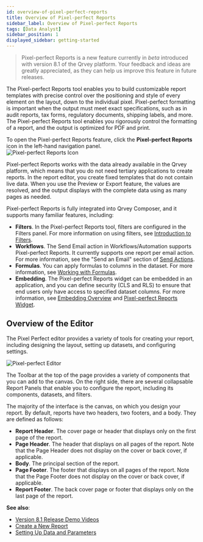 ```yaml
---
id: overview-of-pixel-perfect-reports
title: Overview of Pixel-perfect Reports
sidebar_label: Overview of Pixel-perfect Reports
tags: [Data Analyst]
sidebar_position: 1
displayed_sidebar: getting-started
---
```

<div style={{textAlign: "justify"}}>


> Pixel-perfect Reports is a new feature currently in *beta* introduced with version 8.1 of the Qrvey platform. Your feedback and ideas are greatly appreciated, as they can help us improve this feature in future releases.

The Pixel-perfect Reports tool enables you to build customizable report templates with precise control over the positioning and style of every element on the layout, down to the individual pixel. Pixel-perfect formatting is important when the output must meet exact specifications, such as in audit reports, tax forms, regulatory documents, shipping labels, and more. The Pixel-perfect Reports tool enables you rigorously control the formatting of a report, and the output is optimized for PDF and print.  

To open the Pixel-perfect Reports feature, click the **Pixel-perfect Reports** icon in the left-hand navigation panel.  
![Pixel-perfect Reports Icon](https://s3.amazonaws.com/cdn.qrvey.com/documentation_assets/partner-portal/qrvey-composer/Pixel-perfect-Reports/icon-composer-pixel-perfect-reports.png)

Pixel-perfect Reports works with the data already available in the Qrvey platform, which means that you do not need tertiary applications to create reports. In the report editor, you create fixed templates that do not contain live data. When you use the Preview or Export feature, the values are resolved, and the output displays with the complete data using as many pages as needed. 

Pixel-perfect Reports is fully integrated into Qrvey Composer, and it supports many familiar features, including:
- **Filters**. In the Pixel-perfect Reports tool, filters are configured in the Filters panel. For more information on using filters, see [Introduction to Filters](../08-Filtering%20Data/overview-of-filters.md). 
- **Workflows**. The Send Email action in Workflows/Automation supports Pixel-perfect Reports. It currently supports one report per email action. For more information, see the "Send an Email" section of [Send Actions](../09-Automation/send-actions.md). 
- **Formulas**. You can apply formulas to columns in the dataset. For more information, see [Working with Formulas](formulas.md). 
- **Embedding**. The Pixel-perfect Reports widget can be embedded in an application, and you can define security (CLS and RLS) to ensure that end users only have access to specified dataset columns. For more information, see [Embedding Overview](../../software-developer/04-Embedding%20Qrvey%20Widgets/overview-of-embedding.md) and [Pixel-perfect Reports Widget](../../software-developer/04-Embedding%20Qrvey%20Widgets/05-Widgets/pixel-perfect-reports.md). 

## Overview of the Editor
The Pixel Perfect editor provides a variety of tools for creating your report, including designing the layout, setting up datasets, and configuring settings. 

![Pixel-perfect Editor](https://s3.amazonaws.com/cdn.qrvey.com/documentation_assets/partner-portal/qrvey-composer/Pixel-perfect-Reports/Pixel-perfect-Reports-Overview-81.png#thumbnail-80)

The Toolbar at the top of the page provides a variety of components that you can add to the canvas. On the right side, there are several collapsable Report Panels that enable you to configure the report, including its components, datasets, and filters.  

The majority of the interface is the canvas, on which you design your report. By default, reports have two headers, two footers, and a body. They are defined as follows:
- **Report Header**. The cover page or header that displays only on the first page of the report. 
- **Page Header**. The header that displays on all pages of the report. Note that the Page Header does not display on the cover or back cover, if applicable.  
- **Body**. The principal section of the report.
- **Page Footer**. The footer that displays on all pages of the report. Note that the Page Footer does not display on the cover or back cover, if applicable. 
- **Report Footer**. The back cover page or footer that displays only on the last page of the report. 

**See also**:
- [Version 8.1 Release Demo Videos](../../video-training/release/version-8.1.md)  
- [Create a New Report](create-a-new-report.md)
- [Setting Up Data and Parameters](data-and-parameters.md)

</div>